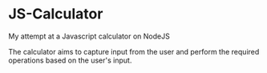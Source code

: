 # JS-Calculator
My attempt at a Javascript calculator on NodeJS

The calculator aims to capture input from the user and perform the required operations based on the user's input.